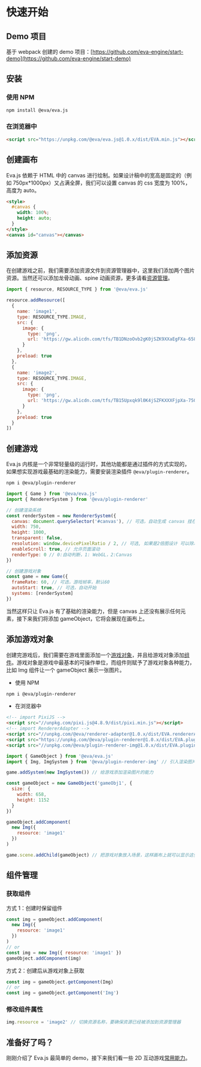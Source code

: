 # 快速开始

## Demo 项目

基于 webpack 创建的 demo 项目：[https://github.com/eva-engine/start-demo](https://github.com/eva-engine/start-demo)

## 安装

### 使用 NPM
```bash
npm install @eva/eva.js
```

### 在浏览器中
```html
<script src="https://unpkg.com/@eva/eva.js@1.0.x/dist/EVA.min.js"></script>
```

## 创建画布

Eva.js 依赖于 HTML 中的 canvas 进行绘制。如果设计稿中的宽高是固定的（例如 750px\*1000px）又占满全屏，我们可以设置 canvas 的 css 宽度为 100%，高度为 auto。

```html
<style>
  #canvas {
    width: 100%;
    height: auto;
  }
</style>
<canvas id="canvas"></canvas>
```

## 添加资源

在创建游戏之前，我们需要添加资源文件到资源管理器中，这里我们添加两个图片资源。当然还可以添加龙骨动画、spine 动画资源，更多请看[资源管理](/tutorials/resourceManagement)。

```js
import { resource, RESOURCE_TYPE } from '@eva/eva.js'

resource.addResource([
  {
    name: 'image1',
    type: RESOURCE_TYPE.IMAGE,
    src: {
      image: {
        type: 'png',
        url: 'https://gw.alicdn.com/tfs/TB1DNzoOvb2gK0jSZK9XXaEgFXa-658-1152.webp'
      }
    },
    preload: true
  },
  {
    name: 'image2',
    type: RESOURCE_TYPE.IMAGE,
    src: {
      image: {
        type: 'png',
        url: 'https://gw.alicdn.com/tfs/TB15Upxqk9l0K4jSZFKXXXFjpXa-750-1624.jpg'
      }
    },
    preload: true
  }
])
```

## 创建游戏

Eva.js 内核是一个非常轻量级的运行时，其他功能都是通过插件的方式实现的，如果想实现游戏最基础的渲染能力，需要安装渲染插件 `@eva/plugin-renderer`。

```bash
npm i @eva/plugin-renderer
```

```js
import { Game } from '@eva/eva.js'
import { RendererSystem } from '@eva/plugin-renderer'

// 创建渲染系统
const renderSystem = new RendererSystem({
  canvas: document.querySelector('#canvas'), // 可选，自动生成 canvas 挂在 game.canvas 上
  width: 750,
  height: 1000,
  transparent: false,
  resolution: window.devicePixelRatio / 2, // 可选, 如果是2倍图设计 可以除以2
  enableScroll: true, // 允许页面滚动
  renderType: 0 // 0:自动判断，1: WebGL，2:Canvas
})

// 创建游戏对象
const game = new Game({
  frameRate: 60, // 可选，游戏帧率，默认60
  autoStart: true, // 可选，自动开始
  systems: [renderSystem]
})
```

当然这样只让 Eva.js 有了基础的渲染能力，但是 canvas 上还没有展示任何元素，接下来我们将添加 gameObject，它将会展现在画布上。

## 添加游戏对象

创建完游戏后，我们需要在游戏里面添加一个[游戏对象](/tutorials/gameObject)，并且给游戏对象添加[组件](/tutorials/customComponent)。游戏对象是游戏中最基本的可操作单位，而组件则赋予了游戏对象各种能力，比如 Img 组件让一个 gameObject 展示一张图片。


- 使用 NPM
```bash
npm i @eva/plugin-renderer
```

- 在浏览器中
```html
<!-- import PixiJS -->
<script src="//unpkg.com/pixi.js@4.8.9/dist/pixi.min.js"></script>
<!-- import RendererAdapter -->
<script src="//unpkg.com/@eva/renderer-adapter@1.0.x/dist/EVA.rendererAdapter.min.js"></script>
<script src="https://unpkg.com/@eva/plugin-renderer@1.0.x/dist/EVA.plugin.renderer.min.js"></script>
<script src="//unpkg.com/@eva/plugin-renderer-img@1.0.x/dist/EVA.plugin.renderer.img.min.js"></script>
```


```js
import { GameObject } from '@eva/eva.js'
import { Img, ImgSystem } from '@eva/plugin-renderer-img' // 引入渲染图片所需要的组件和系统

game.addSystem(new ImgSystem()) // 给游戏添加渲染图片的能力

const gameObject = new GameObject('gameObj1', {
  size: {
    width: 658,
    height: 1152
  }
})

gameObject.addComponent(
  new Img({
    resource: 'image1'
  })
)

game.scene.addChild(gameObject) // 把游戏对象放入场景，这样画布上就可以显示这张图片了
```

## 组件管理

### 获取组件

方式 1：创建时保留组件

```js
const img = gameObject.addComponent(
  new Img({
    resource: 'image1'
  })
)
// or
const img = new Img({ resource: 'image1' })
gameObject.addComponent(img)
```

方式 2：创建后从游戏对象上获取

```js
const img = gameObject.getComponent(Img)
// or
const img = gameObject.getComponent('Img')
```

### 修改组件属性

```js
img.resource = 'image2' // 切换资源名称，要确保资源已经被添加到资源管理器
```

## 准备好了吗？

刚刚介绍了 Eva.js 最简单的 demo，接下来我们看一些 2D 互动游戏[常用能力](/tutorials/resourceManagement)。

<br/>
<br/>
<br/>
<br/>
<br/>
